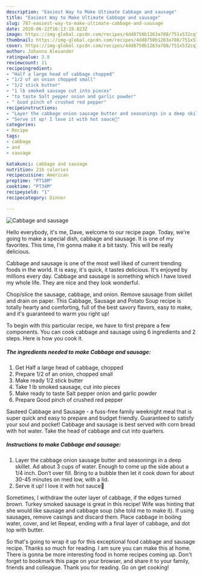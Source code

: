 ```yaml
---
description: "Easiest Way to Make Ultimate Cabbage and sausage"
title: "Easiest Way to Make Ultimate Cabbage and sausage"
slug: 787-easiest-way-to-make-ultimate-cabbage-and-sausage
date: 2020-06-22T16:13:19.823Z
image: https://img-global.cpcdn.com/recipes/4dd8750b1263a708/751x532cq70/cabbage-and-sausage-recipe-main-photo.jpg
thumbnail: https://img-global.cpcdn.com/recipes/4dd8750b1263a708/751x532cq70/cabbage-and-sausage-recipe-main-photo.jpg
cover: https://img-global.cpcdn.com/recipes/4dd8750b1263a708/751x532cq70/cabbage-and-sausage-recipe-main-photo.jpg
author: Johanna Alexander
ratingvalue: 3.8
reviewcount: 11
recipeingredient:
- "Half a large head of cabbage chopped"
- "1/2 of an onion chopped small"
- "1/2 stick butter"
- "1 lb smoked sausage cut into pieces"
- "to taste Salt pepper onion and garlic powder"
- " Good pinch of crushed red pepper"
recipeinstructions:
- "Layer the cabbage onion sausage butter and seasonings in a deep skillet. Ad about 3 cups of water. Enough to come up the side about a 1/4 inch. Don’t over fill. Bring to a bubble then let it cook down for about 30-45 minutes on med low, with a lid."
- "Serve it up! I love it with hot sauce🥰"
categories:
- Recipe
tags:
- cabbage
- and
- sausage

katakunci: cabbage and sausage 
nutrition: 216 calories
recipecuisine: American
preptime: "PT18M"
cooktime: "PT34M"
recipeyield: "1"
recipecategory: Dinner

---
```



![Cabbage and sausage](https://img-global.cpcdn.com/recipes/4dd8750b1263a708/751x532cq70/cabbage-and-sausage-recipe-main-photo.jpg)

Hello everybody, it's me, Dave, welcome to our recipe page. Today, we're going to make a special dish, cabbage and sausage. It is one of my favorites. This time, I'm gonna make it a bit tasty. This will be really delicious.

Cabbage and sausage is one of the most well liked of current trending foods in the world. It is easy, it's quick, it tastes delicious. It's enjoyed by millions every day. Cabbage and sausage is something which I have loved my whole life. They are nice and they look wonderful.

Chop/slice the sausage, cabbage, and onion. Remove sausage from skillet and drain on paper. This Cabbage, Sausage and Potato Soup recipe is totally hearty and comforting, full of the best savory flavors, easy to make, and it&#39;s guaranteed to warm you right up!


To begin with this particular recipe, we have to first prepare a few components. You can cook cabbage and sausage using 6 ingredients and 2 steps. Here is how you cook it.

<!--inarticleads1-->

##### The ingredients needed to make Cabbage and sausage:

1. Get Half a large head of cabbage, chopped
1. Prepare 1/2 of an onion, chopped small
1. Make ready 1/2 stick butter
1. Take 1 lb smoked sausage, cut into pieces
1. Make ready to taste Salt pepper onion and garlic powder
1. Prepare  Good pinch of crushed red pepper


Sauteed Cabbage and Sausage - a fuss-free family weeknight meal that is super quick and easy to prepare and budget friendly. Guaranteed to satisfy your soul and pocket! Cabbage and sausage is best served with corn bread with hot water. Take the head of cabbage and cut into quarters. 

<!--inarticleads2-->

##### Instructions to make Cabbage and sausage:

1. Layer the cabbage onion sausage butter and seasonings in a deep skillet. Ad about 3 cups of water. Enough to come up the side about a 1/4 inch. Don’t over fill. Bring to a bubble then let it cook down for about 30-45 minutes on med low, with a lid.
1. Serve it up! I love it with hot sauce🥰


Sometimes, I withdraw the outer layer of cabbage, if the edges turned brown. Turkey smoked sausage is great in this recipe! Wife was hinting that she would like sausage and cabbage soup (she told me to make it). If using sausages, remove casings and discard them. Place cabbage in boiling water, cover, and let Repeat, ending with a final layer of cabbage, and dot top with butter. 

So that's going to wrap it up for this exceptional food cabbage and sausage recipe. Thanks so much for reading. I am sure you can make this at home. There is gonna be more interesting food in home recipes coming up. Don't forget to bookmark this page on your browser, and share it to your family, friends and colleague. Thank you for reading. Go on get cooking!
